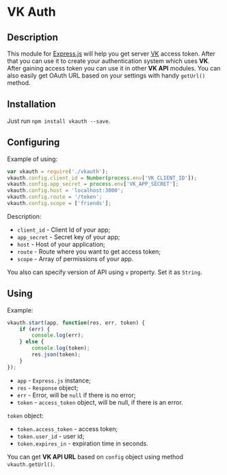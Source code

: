# VK Auth
## Description

This module for [Express.js](http://expressjs.com/) will help you get server [VK](http://vk.com) access token. After that you can use it to create your authentication system which uses **VK**. After gaining access token you can use it in other **VK API** modules. You can also easily get OAuth URL based on your settings with handy `getUrl()` method. 

## Installation

Just run `npm install vkauth --save`.

## Configuring

Example of using:

```javascript
var vkauth = require('./vkauth');
vkauth.config.client_id = Number(process.env['VK_CLIENT_ID']);
vkauth.config.app_secret = process.env['VK_APP_SECRET'];
vkauth.config.host = 'localhost:3000';
vkauth.config.route = '/token';
vkauth.config.scope = ['friends'];
```

Description:

* `client_id` - Client Id of your app;
* `app_secret` - Secret key of your app;
* `host` - Host of your application;
* `route` - Route where you want to get access token;
* `scope` - Array of permissions of your app.

You also can specify version of API using `v` property. Set it as `String`.

## Using

Example:

```javascript
vkauth.start(app, function(res, err, token) {
    if (err) {
        console.log(err);
    } else {
        console.log(token);
        res.json(token);
    }
});
```

* `app` - `Express.js` instance;
* `res` - `Response` object;
* `err` - Error, will be `null` if there is no error;
* `token` - `access_token` object, will be null, if there is an error.

`token` object:

* `token.access_token` - access token;
* `token.user_id` - user id;
* `token.expires_in` - expiration time in seconds.

You can get **VK API URL** based on `config` object using method `vkauth.getUrl()`.
